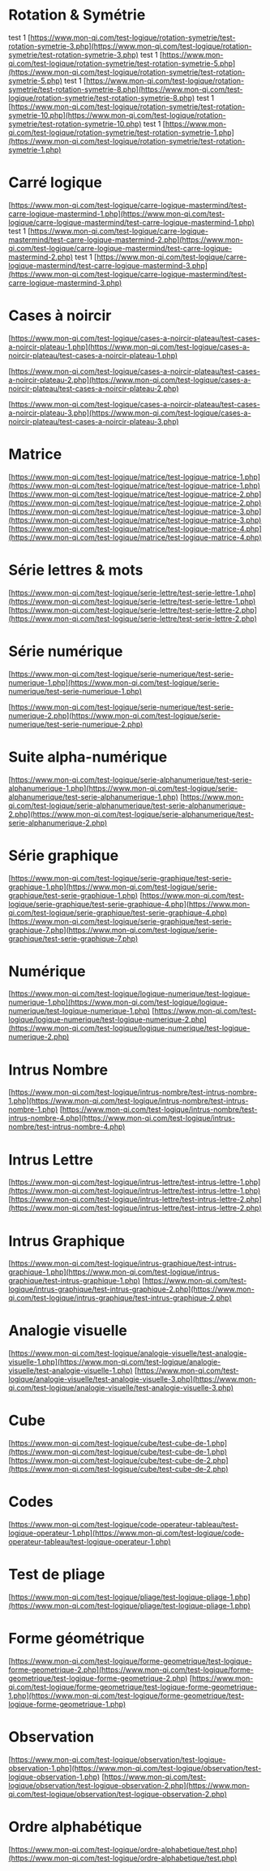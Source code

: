 # Rotation & Symétrie
test 1
[https://www.mon-qi.com/test-logique/rotation-symetrie/test-rotation-symetrie-3.php](https://www.mon-qi.com/test-logique/rotation-symetrie/test-rotation-symetrie-3.php)
test 1
[https://www.mon-qi.com/test-logique/rotation-symetrie/test-rotation-symetrie-5.php](https://www.mon-qi.com/test-logique/rotation-symetrie/test-rotation-symetrie-5.php)
test 1
[https://www.mon-qi.com/test-logique/rotation-symetrie/test-rotation-symetrie-8.php](https://www.mon-qi.com/test-logique/rotation-symetrie/test-rotation-symetrie-8.php)
test 1
[https://www.mon-qi.com/test-logique/rotation-symetrie/test-rotation-symetrie-10.php](https://www.mon-qi.com/test-logique/rotation-symetrie/test-rotation-symetrie-10.php)
test 1
[https://www.mon-qi.com/test-logique/rotation-symetrie/test-rotation-symetrie-1.php](https://www.mon-qi.com/test-logique/rotation-symetrie/test-rotation-symetrie-1.php)
# Carré logique

[https://www.mon-qi.com/test-logique/carre-logique-mastermind/test-carre-logique-mastermind-1.php](https://www.mon-qi.com/test-logique/carre-logique-mastermind/test-carre-logique-mastermind-1.php)
test 1
[https://www.mon-qi.com/test-logique/carre-logique-mastermind/test-carre-logique-mastermind-2.php](https://www.mon-qi.com/test-logique/carre-logique-mastermind/test-carre-logique-mastermind-2.php)
test 1
[https://www.mon-qi.com/test-logique/carre-logique-mastermind/test-carre-logique-mastermind-3.php](https://www.mon-qi.com/test-logique/carre-logique-mastermind/test-carre-logique-mastermind-3.php)

# Cases à noircir
[https://www.mon-qi.com/test-logique/cases-a-noircir-plateau/test-cases-a-noircir-plateau-1.php](https://www.mon-qi.com/test-logique/cases-a-noircir-plateau/test-cases-a-noircir-plateau-1.php)

[https://www.mon-qi.com/test-logique/cases-a-noircir-plateau/test-cases-a-noircir-plateau-2.php](https://www.mon-qi.com/test-logique/cases-a-noircir-plateau/test-cases-a-noircir-plateau-2.php)

[https://www.mon-qi.com/test-logique/cases-a-noircir-plateau/test-cases-a-noircir-plateau-3.php](https://www.mon-qi.com/test-logique/cases-a-noircir-plateau/test-cases-a-noircir-plateau-3.php)
# Matrice
[https://www.mon-qi.com/test-logique/matrice/test-logique-matrice-1.php](https://www.mon-qi.com/test-logique/matrice/test-logique-matrice-1.php)
[https://www.mon-qi.com/test-logique/matrice/test-logique-matrice-2.php](https://www.mon-qi.com/test-logique/matrice/test-logique-matrice-2.php)
[https://www.mon-qi.com/test-logique/matrice/test-logique-matrice-3.php](https://www.mon-qi.com/test-logique/matrice/test-logique-matrice-3.php)
[https://www.mon-qi.com/test-logique/matrice/test-logique-matrice-4.php](https://www.mon-qi.com/test-logique/matrice/test-logique-matrice-4.php)
# Série lettres & mots
[https://www.mon-qi.com/test-logique/serie-lettre/test-serie-lettre-1.php](https://www.mon-qi.com/test-logique/serie-lettre/test-serie-lettre-1.php)
[https://www.mon-qi.com/test-logique/serie-lettre/test-serie-lettre-2.php](https://www.mon-qi.com/test-logique/serie-lettre/test-serie-lettre-2.php)

# Série numérique
[https://www.mon-qi.com/test-logique/serie-numerique/test-serie-numerique-1.php](https://www.mon-qi.com/test-logique/serie-numerique/test-serie-numerique-1.php)

[https://www.mon-qi.com/test-logique/serie-numerique/test-serie-numerique-2.php](https://www.mon-qi.com/test-logique/serie-numerique/test-serie-numerique-2.php)
# Suite alpha-numérique
[https://www.mon-qi.com/test-logique/serie-alphanumerique/test-serie-alphanumerique-1.php](https://www.mon-qi.com/test-logique/serie-alphanumerique/test-serie-alphanumerique-1.php)
[https://www.mon-qi.com/test-logique/serie-alphanumerique/test-serie-alphanumerique-2.php](https://www.mon-qi.com/test-logique/serie-alphanumerique/test-serie-alphanumerique-2.php)
# Série graphique
[https://www.mon-qi.com/test-logique/serie-graphique/test-serie-graphique-1.php](https://www.mon-qi.com/test-logique/serie-graphique/test-serie-graphique-1.php)
[https://www.mon-qi.com/test-logique/serie-graphique/test-serie-graphique-4.php](https://www.mon-qi.com/test-logique/serie-graphique/test-serie-graphique-4.php)
[https://www.mon-qi.com/test-logique/serie-graphique/test-serie-graphique-7.php](https://www.mon-qi.com/test-logique/serie-graphique/test-serie-graphique-7.php)
# Numérique
[https://www.mon-qi.com/test-logique/logique-numerique/test-logique-numerique-1.php](https://www.mon-qi.com/test-logique/logique-numerique/test-logique-numerique-1.php)
[https://www.mon-qi.com/test-logique/logique-numerique/test-logique-numerique-2.php](https://www.mon-qi.com/test-logique/logique-numerique/test-logique-numerique-2.php)
# Intrus Nombre
[https://www.mon-qi.com/test-logique/intrus-nombre/test-intrus-nombre-1.php](https://www.mon-qi.com/test-logique/intrus-nombre/test-intrus-nombre-1.php)
[https://www.mon-qi.com/test-logique/intrus-nombre/test-intrus-nombre-4.php](https://www.mon-qi.com/test-logique/intrus-nombre/test-intrus-nombre-4.php)
# Intrus Lettre
[https://www.mon-qi.com/test-logique/intrus-lettre/test-intrus-lettre-1.php](https://www.mon-qi.com/test-logique/intrus-lettre/test-intrus-lettre-1.php)
[https://www.mon-qi.com/test-logique/intrus-lettre/test-intrus-lettre-2.php](https://www.mon-qi.com/test-logique/intrus-lettre/test-intrus-lettre-2.php)
# Intrus Graphique
[https://www.mon-qi.com/test-logique/intrus-graphique/test-intrus-graphique-1.php](https://www.mon-qi.com/test-logique/intrus-graphique/test-intrus-graphique-1.php)
[https://www.mon-qi.com/test-logique/intrus-graphique/test-intrus-graphique-2.php](https://www.mon-qi.com/test-logique/intrus-graphique/test-intrus-graphique-2.php)
# Analogie visuelle
[https://www.mon-qi.com/test-logique/analogie-visuelle/test-analogie-visuelle-1.php](https://www.mon-qi.com/test-logique/analogie-visuelle/test-analogie-visuelle-1.php)
[https://www.mon-qi.com/test-logique/analogie-visuelle/test-analogie-visuelle-3.php](https://www.mon-qi.com/test-logique/analogie-visuelle/test-analogie-visuelle-3.php)
# Cube
[https://www.mon-qi.com/test-logique/cube/test-cube-de-1.php](https://www.mon-qi.com/test-logique/cube/test-cube-de-1.php)
[https://www.mon-qi.com/test-logique/cube/test-cube-de-2.php](https://www.mon-qi.com/test-logique/cube/test-cube-de-2.php)
# Codes
[https://www.mon-qi.com/test-logique/code-operateur-tableau/test-logique-operateur-1.php](https://www.mon-qi.com/test-logique/code-operateur-tableau/test-logique-operateur-1.php)
# Test de pliage
[https://www.mon-qi.com/test-logique/pliage/test-logique-pliage-1.php](https://www.mon-qi.com/test-logique/pliage/test-logique-pliage-1.php)
# Forme géométrique
[https://www.mon-qi.com/test-logique/forme-geometrique/test-logique-forme-geometrique-2.php](https://www.mon-qi.com/test-logique/forme-geometrique/test-logique-forme-geometrique-2.php)
[https://www.mon-qi.com/test-logique/forme-geometrique/test-logique-forme-geometrique-1.php](https://www.mon-qi.com/test-logique/forme-geometrique/test-logique-forme-geometrique-1.php)
# Observation
[https://www.mon-qi.com/test-logique/observation/test-logique-observation-1.php](https://www.mon-qi.com/test-logique/observation/test-logique-observation-1.php)
[https://www.mon-qi.com/test-logique/observation/test-logique-observation-2.php](https://www.mon-qi.com/test-logique/observation/test-logique-observation-2.php)
# Ordre alphabétique
[https://www.mon-qi.com/test-logique/ordre-alphabetique/test.php](https://www.mon-qi.com/test-logique/ordre-alphabetique/test.php)


